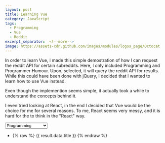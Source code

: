 ```yaml
---
layout: post
title: Learning Vue
category: JavaScript
tags:
  - Programming
  - Vue
  - Reddit
excerpt_separator:  <!--more-->
image: https://assets-cdn.github.com/images/modules/logos_page/Octocat.png
---
```


In order to learn Vue, I made this simple demostration of how I can request the reddit API for certain subreddits.
Here, I only included Programming and Programmer Humour. Upon, selected, it will query the reddit API for results. While this could have been done with jQuery, I decided that I wanted to learn how to use Vue instead.

Even though the implemention seems simple, it actually took a while to understand the concepts behind it.

I even tried looking at React, in the end I decided that Vue would be the choice for me for several reasons. To me, React seems very messy, and it is hard for the to think in the "React" way.


<div id="app" class="table">
<select v-model="selected">
  <option disabled value="">Please select one</option>
  <option>Programming</option>
  <option>ProgrammerHumor</option>
</select>

<ul>
  <li v-for="result of results">
      {% raw  %}
        <a v-bind:href="result.data.url"> {{ result.data.title }}</a>
      {% endraw %}
  </li>
  </ul>
</div>

<script rel="text/javascript" src="https://unpkg.com/vue"></script>
<script rel="text/javaScript" src="https://unpkg.com/vue-resource@1.3.4/dist/vue-resource.min.js"></script>
<script rel="text/javaScript" src="https://unpkg.com/axios/dist/axios.min.js"></script>
<script rel="text/javascript" src="{{ site.baseurl }}/assets/js/vue-test.js"></script>

<!--more-->